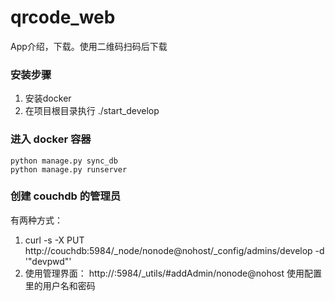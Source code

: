 # qrcode_web
App介绍，下载。使用二维码扫码后下载

### 安装步骤
1. 安装docker
2. 在项目根目录执行 ./start_develop

### 进入 docker 容器
```
python manage.py sync_db
python manage.py runserver
```

### 创建 couchdb 的管理员
有两种方式：

1. curl -s -X PUT http://couchdb:5984/_node/nonode@nohost/_config/admins/develop -d '"devpwd"'
2. 使用管理界面： http://<docker machine ip>:5984/_utils/#addAdmin/nonode@nohost 使用配置里的用户名和密码
